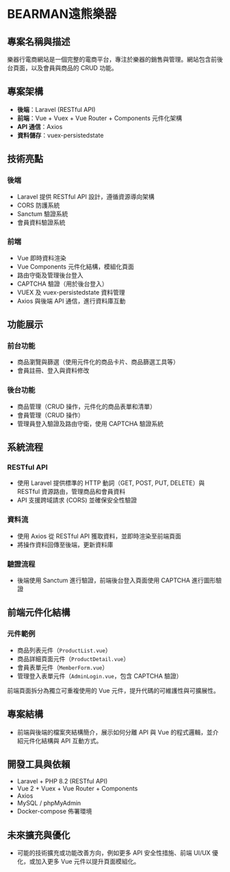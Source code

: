 # BEARMAN遠熊樂器

## 專案名稱與描述
樂器行電商網站是一個完整的電商平台，專注於樂器的銷售與管理。網站包含前後台頁面，以及會員與商品的 CRUD 功能。

## 專案架構
- **後端**：Laravel (RESTful API)
- **前端**：Vue + Vuex + Vue Router + Components 元件化架構
- **API 通信**：Axios
- **資料儲存**：vuex-persistedstate

## 技術亮點
### 後端
- Laravel 提供 RESTful API 設計，遵循資源導向架構
- CORS 防護系統
- Sanctum 驗證系統
- 會員資料驗證系統

### 前端
- Vue 即時資料渲染
- Vue Components 元件化結構，模組化頁面
- 路由守衛及管理後台登入
- CAPTCHA 驗證（用於後台登入）
- VUEX 及 vuex-persistedstate 資料管理
- Axios 與後端 API 通信，進行資料庫互動

## 功能展示
### 前台功能
- 商品瀏覽與篩選（使用元件化的商品卡片、商品篩選工具等）
- 會員註冊、登入與資料修改

### 後台功能
- 商品管理（CRUD 操作，元件化的商品表單和清單）
- 會員管理（CRUD 操作）
- 管理員登入驗證及路由守衛，使用 CAPTCHA 驗證系統

## 系統流程
### RESTful API
- 使用 Laravel 提供標準的 HTTP 動詞（GET, POST, PUT, DELETE）與 RESTful 資源路由，管理商品和會員資料
- API 支援跨域請求 (CORS) 並確保安全性驗證

### 資料流
- 使用 Axios 從 RESTful API 獲取資料，並即時渲染至前端頁面
- 將操作資料回傳至後端，更新資料庫

### 驗證流程
- 後端使用 Sanctum 進行驗證，前端後台登入頁面使用 CAPTCHA 進行圖形驗證

## 前端元件化結構
### 元件範例
- 商品列表元件（`ProductList.vue`）
- 商品詳細頁面元件（`ProductDetail.vue`）
- 會員表單元件（`MemberForm.vue`）
- 管理登入表單元件（`AdminLogin.vue`，包含 CAPTCHA 驗證）

前端頁面拆分為獨立可重複使用的 Vue 元件，提升代碼的可維護性與可擴展性。

## 專案結構
- 前端與後端的檔案夾結構簡介，展示如何分離 API 與 Vue 的程式邏輯，並介紹元件化結構與 API 互動方式。

## 開發工具與依賴
- Laravel + PHP 8.2 (RESTful API)
- Vue 2 + Vuex + Vue Router + Components
- Axios
- MySQL / phpMyAdmin
- Docker-compose 佈署環境

## 未來擴充與優化
- 可能的技術擴充或功能改善方向，例如更多 API 安全性措施、前端 UI/UX 優化，或加入更多 Vue 元件以提升頁面模組化。
